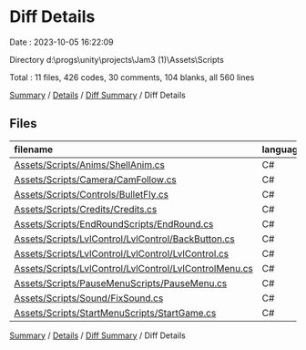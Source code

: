 # Diff Details

Date : 2023-10-05 16:22:09

Directory d:\\progs\\unity\\projects\\Jam3 (1)\\Assets\\Scripts

Total : 11 files,  426 codes, 30 comments, 104 blanks, all 560 lines

[Summary](results.md) / [Details](details.md) / [Diff Summary](diff.md) / Diff Details

## Files
| filename | language | code | comment | blank | total |
| :--- | :--- | ---: | ---: | ---: | ---: |
| [Assets/Scripts/Anims/ShellAnim.cs](/Assets/Scripts/Anims/ShellAnim.cs) | C# | 10 | 0 | 2 | 12 |
| [Assets/Scripts/Camera/CamFollow.cs](/Assets/Scripts/Camera/CamFollow.cs) | C# | 18 | 2 | 7 | 27 |
| [Assets/Scripts/Controls/BulletFly.cs](/Assets/Scripts/Controls/BulletFly.cs) | C# | 71 | 7 | 20 | 98 |
| [Assets/Scripts/Credits/Credits.cs](/Assets/Scripts/Credits/Credits.cs) | C# | 16 | 0 | 4 | 20 |
| [Assets/Scripts/EndRoundScripts/EndRound.cs](/Assets/Scripts/EndRoundScripts/EndRound.cs) | C# | 55 | 20 | 17 | 92 |
| [Assets/Scripts/LvlControl/LvlControl/BackButton.cs](/Assets/Scripts/LvlControl/LvlControl/BackButton.cs) | C# | 9 | 0 | 3 | 12 |
| [Assets/Scripts/LvlControl/LvlControl/LvlControl.cs](/Assets/Scripts/LvlControl/LvlControl/LvlControl.cs) | C# | 33 | 0 | 6 | 39 |
| [Assets/Scripts/LvlControl/LvlControl/LvlControlMenu.cs](/Assets/Scripts/LvlControl/LvlControl/LvlControlMenu.cs) | C# | 93 | 1 | 18 | 112 |
| [Assets/Scripts/PauseMenuScripts/PauseMenu.cs](/Assets/Scripts/PauseMenuScripts/PauseMenu.cs) | C# | 46 | 0 | 11 | 57 |
| [Assets/Scripts/Sound/FixSound.cs](/Assets/Scripts/Sound/FixSound.cs) | C# | 26 | 0 | 3 | 29 |
| [Assets/Scripts/StartMenuScripts/StartGame.cs](/Assets/Scripts/StartMenuScripts/StartGame.cs) | C# | 49 | 0 | 13 | 62 |

[Summary](results.md) / [Details](details.md) / [Diff Summary](diff.md) / Diff Details